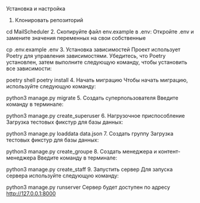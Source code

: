 Установка и настройка
1. Клонировать репозиторий

cd MailScheduler
2. Скопируйте файл env.example в .env:
Откройте .env и замените значения переменных на свои собственные

cp .env.example .env
3. Установка зависимостей
Проект использует Poetry для управления зависимостями. Убедитесь, что Poetry установлен, затем выполните следующую команду, чтобы установить все зависимости:

poetry shell
poetry install
4. Начать миграцию
Чтобы начать миграцию, используйте следующую команду:

python3 manage.py migrate
5. Создать суперпользователя
Введите команду в терминале:

python3 manage.py create_superuser
6. Нагрузочное приспособление
Загрузка тестовых фикстур для базы данных:

python3 manage.py loaddata data.json
7. Создать группу
Загрузка тестовых фикстур для базы данных:

python3 manage.py create_groupe
8. Создать менеджера и контент-менеджера
Введите команду в терминале:

python3 manage.py create_staff
9. Запустить сервер
Для запуска сервера используйте следующую команду:

python3 manage.py runserver
Сервер будет доступен по адресу http://127.0.0.1:8000